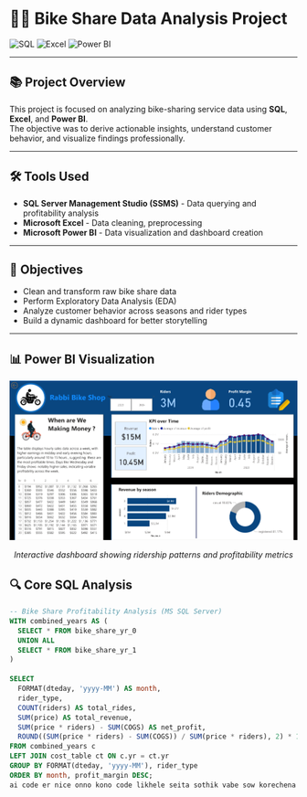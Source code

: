 # 🚴‍♂️ Bike Share Data Analysis Project

<div align="left">

![SQL](https://img.shields.io/badge/SQL-Data_Analysis-blue?style=for-the-badge&logo=databricks&logoColor=white)
![Excel](https://img.shields.io/badge/Excel-Data_Cleaning-green?style=for-the-badge&logo=microsoft-excel&logoColor=white)
![Power BI](https://img.shields.io/badge/Power_BI-Dashboard-F2C811?style=for-the-badge&logo=powerbi&logoColor=black)

</div>

---

## 📚 Project Overview

This project is focused on analyzing bike-sharing service data using **SQL**, **Excel**, and **Power BI**.  
The objective was to derive actionable insights, understand customer behavior, and visualize findings professionally.

---

## 🛠️ Tools Used

- **SQL Server Management Studio (SSMS)** - Data querying and profitability analysis
- **Microsoft Excel** - Data cleaning, preprocessing
- **Microsoft Power BI** - Data visualization and dashboard creation

---

## 🎯 Objectives

- Clean and transform raw bike share data
- Perform Exploratory Data Analysis (EDA)
- Analyze customer behavior across seasons and rider types
- Build a dynamic dashboard for better storytelling

---
## 📊 Power BI Visualization
<div align="center"> <img src="https://github.com/RabbiTheAnalyst/Bike-Share-Data-Analysis/blob/main/Screenshot%202024-12-13%20164007.png"> <p><em>Interactive dashboard showing ridership patterns and profitability metrics</em></p> </div>  

## 🔍 Core SQL Analysis

```sql
-- Bike Share Profitability Analysis (MS SQL Server)
WITH combined_years AS (
  SELECT * FROM bike_share_yr_0
  UNION ALL
  SELECT * FROM bike_share_yr_1
)

SELECT 
  FORMAT(dteday, 'yyyy-MM') AS month,
  rider_type,
  COUNT(riders) AS total_rides,
  SUM(price) AS total_revenue,
  SUM(price * riders) - SUM(COGS) AS net_profit,
  ROUND((SUM(price * riders) - SUM(COGS)) / SUM(price * riders), 2) * 100 AS profit_margin
FROM combined_years c
LEFT JOIN cost_table ct ON c.yr = ct.yr
GROUP BY FORMAT(dteday, 'yyyy-MM'), rider_type
ORDER BY month, profit_margin DESC;
ai code er nice onno kono code likhele seita sothik vabe sow korechena solve it
